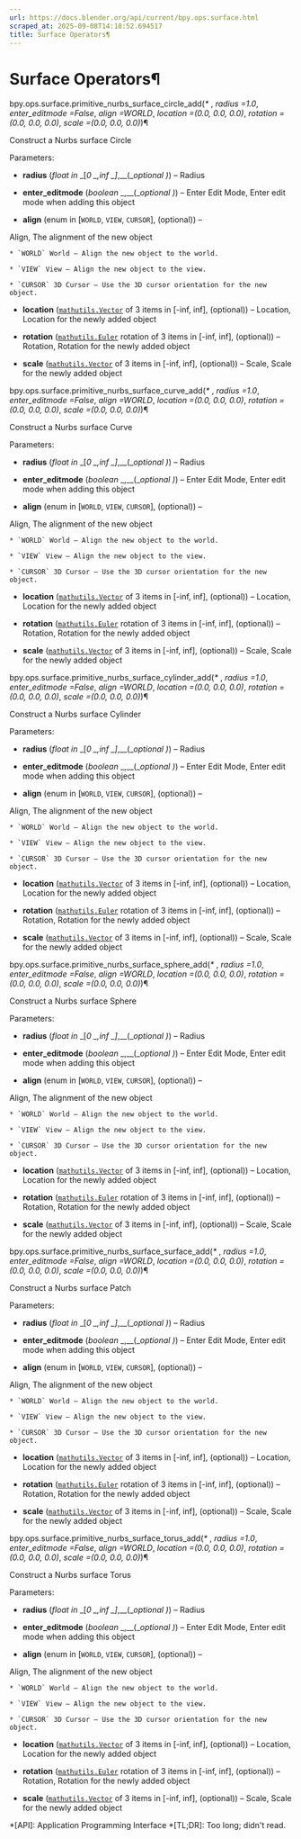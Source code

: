 ```yaml
---
url: https://docs.blender.org/api/current/bpy.ops.surface.html
scraped_at: 2025-09-08T14:18:52.694517
title: Surface Operators¶
---
```


# Surface Operators¶

bpy.ops.surface.primitive_nurbs_surface_circle_add(_*_ , _radius =1.0_,
_enter_editmode =False_, _align =WORLD_, _location =(0.0, 0.0, 0.0)_,
_rotation =(0.0, 0.0, 0.0)_, _scale =(0.0, 0.0, 0.0)_)¶

    

Construct a Nurbs surface Circle

Parameters:

    

  * **radius** (_float in_ _[__0_ _,__inf_ _]__,__(__optional_ _)_) – Radius

  * **enter_editmode** (_boolean_ _,__(__optional_ _)_) – Enter Edit Mode, Enter edit mode when adding this object

  * **align** (enum in [`WORLD`, `VIEW`, `CURSOR`], (optional)) – 

Align, The alignment of the new object

    * `WORLD` World – Align the new object to the world.

    * `VIEW` View – Align the new object to the view.

    * `CURSOR` 3D Cursor – Use the 3D cursor orientation for the new object.

  * **location** ([`mathutils.Vector`](mathutils.html#mathutils.Vector "mathutils.Vector") of 3 items in [-inf, inf], (optional)) – Location, Location for the newly added object

  * **rotation** ([`mathutils.Euler`](mathutils.html#mathutils.Euler "mathutils.Euler") rotation of 3 items in [-inf, inf], (optional)) – Rotation, Rotation for the newly added object

  * **scale** ([`mathutils.Vector`](mathutils.html#mathutils.Vector "mathutils.Vector") of 3 items in [-inf, inf], (optional)) – Scale, Scale for the newly added object

bpy.ops.surface.primitive_nurbs_surface_curve_add(_*_ , _radius =1.0_,
_enter_editmode =False_, _align =WORLD_, _location =(0.0, 0.0, 0.0)_,
_rotation =(0.0, 0.0, 0.0)_, _scale =(0.0, 0.0, 0.0)_)¶

    

Construct a Nurbs surface Curve

Parameters:

    

  * **radius** (_float in_ _[__0_ _,__inf_ _]__,__(__optional_ _)_) – Radius

  * **enter_editmode** (_boolean_ _,__(__optional_ _)_) – Enter Edit Mode, Enter edit mode when adding this object

  * **align** (enum in [`WORLD`, `VIEW`, `CURSOR`], (optional)) – 

Align, The alignment of the new object

    * `WORLD` World – Align the new object to the world.

    * `VIEW` View – Align the new object to the view.

    * `CURSOR` 3D Cursor – Use the 3D cursor orientation for the new object.

  * **location** ([`mathutils.Vector`](mathutils.html#mathutils.Vector "mathutils.Vector") of 3 items in [-inf, inf], (optional)) – Location, Location for the newly added object

  * **rotation** ([`mathutils.Euler`](mathutils.html#mathutils.Euler "mathutils.Euler") rotation of 3 items in [-inf, inf], (optional)) – Rotation, Rotation for the newly added object

  * **scale** ([`mathutils.Vector`](mathutils.html#mathutils.Vector "mathutils.Vector") of 3 items in [-inf, inf], (optional)) – Scale, Scale for the newly added object

bpy.ops.surface.primitive_nurbs_surface_cylinder_add(_*_ , _radius =1.0_,
_enter_editmode =False_, _align =WORLD_, _location =(0.0, 0.0, 0.0)_,
_rotation =(0.0, 0.0, 0.0)_, _scale =(0.0, 0.0, 0.0)_)¶

    

Construct a Nurbs surface Cylinder

Parameters:

    

  * **radius** (_float in_ _[__0_ _,__inf_ _]__,__(__optional_ _)_) – Radius

  * **enter_editmode** (_boolean_ _,__(__optional_ _)_) – Enter Edit Mode, Enter edit mode when adding this object

  * **align** (enum in [`WORLD`, `VIEW`, `CURSOR`], (optional)) – 

Align, The alignment of the new object

    * `WORLD` World – Align the new object to the world.

    * `VIEW` View – Align the new object to the view.

    * `CURSOR` 3D Cursor – Use the 3D cursor orientation for the new object.

  * **location** ([`mathutils.Vector`](mathutils.html#mathutils.Vector "mathutils.Vector") of 3 items in [-inf, inf], (optional)) – Location, Location for the newly added object

  * **rotation** ([`mathutils.Euler`](mathutils.html#mathutils.Euler "mathutils.Euler") rotation of 3 items in [-inf, inf], (optional)) – Rotation, Rotation for the newly added object

  * **scale** ([`mathutils.Vector`](mathutils.html#mathutils.Vector "mathutils.Vector") of 3 items in [-inf, inf], (optional)) – Scale, Scale for the newly added object

bpy.ops.surface.primitive_nurbs_surface_sphere_add(_*_ , _radius =1.0_,
_enter_editmode =False_, _align =WORLD_, _location =(0.0, 0.0, 0.0)_,
_rotation =(0.0, 0.0, 0.0)_, _scale =(0.0, 0.0, 0.0)_)¶

    

Construct a Nurbs surface Sphere

Parameters:

    

  * **radius** (_float in_ _[__0_ _,__inf_ _]__,__(__optional_ _)_) – Radius

  * **enter_editmode** (_boolean_ _,__(__optional_ _)_) – Enter Edit Mode, Enter edit mode when adding this object

  * **align** (enum in [`WORLD`, `VIEW`, `CURSOR`], (optional)) – 

Align, The alignment of the new object

    * `WORLD` World – Align the new object to the world.

    * `VIEW` View – Align the new object to the view.

    * `CURSOR` 3D Cursor – Use the 3D cursor orientation for the new object.

  * **location** ([`mathutils.Vector`](mathutils.html#mathutils.Vector "mathutils.Vector") of 3 items in [-inf, inf], (optional)) – Location, Location for the newly added object

  * **rotation** ([`mathutils.Euler`](mathutils.html#mathutils.Euler "mathutils.Euler") rotation of 3 items in [-inf, inf], (optional)) – Rotation, Rotation for the newly added object

  * **scale** ([`mathutils.Vector`](mathutils.html#mathutils.Vector "mathutils.Vector") of 3 items in [-inf, inf], (optional)) – Scale, Scale for the newly added object

bpy.ops.surface.primitive_nurbs_surface_surface_add(_*_ , _radius =1.0_,
_enter_editmode =False_, _align =WORLD_, _location =(0.0, 0.0, 0.0)_,
_rotation =(0.0, 0.0, 0.0)_, _scale =(0.0, 0.0, 0.0)_)¶

    

Construct a Nurbs surface Patch

Parameters:

    

  * **radius** (_float in_ _[__0_ _,__inf_ _]__,__(__optional_ _)_) – Radius

  * **enter_editmode** (_boolean_ _,__(__optional_ _)_) – Enter Edit Mode, Enter edit mode when adding this object

  * **align** (enum in [`WORLD`, `VIEW`, `CURSOR`], (optional)) – 

Align, The alignment of the new object

    * `WORLD` World – Align the new object to the world.

    * `VIEW` View – Align the new object to the view.

    * `CURSOR` 3D Cursor – Use the 3D cursor orientation for the new object.

  * **location** ([`mathutils.Vector`](mathutils.html#mathutils.Vector "mathutils.Vector") of 3 items in [-inf, inf], (optional)) – Location, Location for the newly added object

  * **rotation** ([`mathutils.Euler`](mathutils.html#mathutils.Euler "mathutils.Euler") rotation of 3 items in [-inf, inf], (optional)) – Rotation, Rotation for the newly added object

  * **scale** ([`mathutils.Vector`](mathutils.html#mathutils.Vector "mathutils.Vector") of 3 items in [-inf, inf], (optional)) – Scale, Scale for the newly added object

bpy.ops.surface.primitive_nurbs_surface_torus_add(_*_ , _radius =1.0_,
_enter_editmode =False_, _align =WORLD_, _location =(0.0, 0.0, 0.0)_,
_rotation =(0.0, 0.0, 0.0)_, _scale =(0.0, 0.0, 0.0)_)¶

    

Construct a Nurbs surface Torus

Parameters:

    

  * **radius** (_float in_ _[__0_ _,__inf_ _]__,__(__optional_ _)_) – Radius

  * **enter_editmode** (_boolean_ _,__(__optional_ _)_) – Enter Edit Mode, Enter edit mode when adding this object

  * **align** (enum in [`WORLD`, `VIEW`, `CURSOR`], (optional)) – 

Align, The alignment of the new object

    * `WORLD` World – Align the new object to the world.

    * `VIEW` View – Align the new object to the view.

    * `CURSOR` 3D Cursor – Use the 3D cursor orientation for the new object.

  * **location** ([`mathutils.Vector`](mathutils.html#mathutils.Vector "mathutils.Vector") of 3 items in [-inf, inf], (optional)) – Location, Location for the newly added object

  * **rotation** ([`mathutils.Euler`](mathutils.html#mathutils.Euler "mathutils.Euler") rotation of 3 items in [-inf, inf], (optional)) – Rotation, Rotation for the newly added object

  * **scale** ([`mathutils.Vector`](mathutils.html#mathutils.Vector "mathutils.Vector") of 3 items in [-inf, inf], (optional)) – Scale, Scale for the newly added object

  *[API]: Application Programming Interface
  *[TL;DR]: Too long; didn't read.

